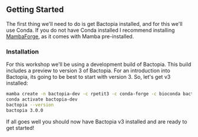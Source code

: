 ## Getting Started

The first thing we'll need to do is get Bactopia installed, and for this we'll use Conda. If
you do not have Conda installed I recommend installing
[MambaForge](https://github.com/conda-forge/miniforge#mambaforge), as it comes with Mamba
pre-installed.

### Installation

For this workshop we'll be using a development build of Bactopia. This build includes a preview
to version 3 of Bactopia. For an introduction into Bactopia, its going to be best to start with
version 3. So, let's get v3 installed:

```bash
mamba create -n bactopia-dev -c rpetit3 -c conda-forge -c bioconda bactopia
conda activate bactopia-dev
bactopia --version
bactopia 3.0.0
```

If all goes well you should now have Bactopia v3 installed and are ready to get started!
